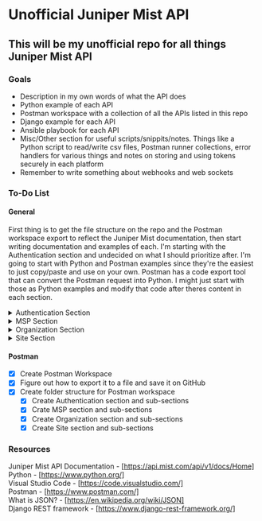 # Unofficial Juniper Mist API #

## This will be my unofficial repo for all things Juniper Mist API ##

### Goals ###

* Description in my own words of what the API does
* Python example of each API
* Postman workspace with a collection of all the APIs listed in this repo
* Django example for each API
* Ansible playbook for each API
* Misc/Other section for useful scripts/snippits/notes. Things like a Python script to read/write csv files, Postman runner collections, error handlers for various things and notes on storing and using tokens securely in each platform
* Remember to write something about webhooks and web sockets

### To-Do List ###

#### General ####

First thing is to get the file structure on the repo and the Postman workspace export to reflect the Juniper Mist documentation, then start writing documentation and examples of each. I'm starting with the Authentication section and undecided on what I should prioritize after. I'm going to start with Python and Postman examples since they're the easiest to just copy/paste and use on your own. Postman  has a code export tool that can convert the Postman request into Python. I might just start with those as Python examples and modify that code after theres content in each section.

<details>
<summary>Authentication Section</summary>

* [ ] API Token
  * [ ] Documentation
  * [ ] Postman Example
  * [ ] Python Example
  * [ ] Ansible Example
* [ ] Audit Logs
  * [ ] Documentation
  * [ ] Postman Example
  * [ ] Python Example
  * [ ] Ansible Example
* [ ] Integration
  * [ ] Documentation
  * [ ] Postman Example
  * [ ] Python Example
  * [ ] Ansible Example
* [ ] Leave
  * [ ] Documentation
  * [ ] Postman Example
  * [ ] Python Example
  * [ ] Ansible Example
* [ ] Login
  * [ ] Documentation
  * [ ] Postman Example
  * [ ] Python Example
  * [ ] Ansible Example
* [ ] Misc
  * [ ] Documentation
  * [ ] Postman Example
  * [ ] Python Example
  * [ ] Ansible Example
* [ ] Privileges
  * [ ] Documentation
  * [ ] Postman Example
  * [ ] Python Example
  * [ ] Ansible Example
* [ ] Register
  * [ ] Documentation
  * [ ] Postman Example
  * [ ] Python Example
  * [ ] Ansible Example

</details>

<details>
<summary>MSP Section</summary>

* [ ] Audit Logs
  * [ ] Documentation
  * [ ] Postman Example
  * [ ] Python Example
  * [ ] Ansible Example
* [ ] License
  * [ ] Documentation
  * [ ] Postman Example
  * [ ] Python Example
  * [ ] Ansible Example
* [ ] MSP Admins
  * [ ] Documentation
  * [ ] Postman Example
  * [ ] Python Example
  * [ ] Ansible Example
* [ ] MSP Insights
  * [ ] Documentation
  * [ ] Postman Example
  * [ ] Python Example
  * [ ] Ansible Example
* [ ] Org Group
  * [ ] Documentation
  * [ ] Postman Example
  * [ ] Python Example
  * [ ] Ansible Example

</details>

<details>
<summary>Organization Section</summary>

* [ ] Admins
  * [ ] Documentation
  * [ ] Postman Example
  * [ ] Python Example
  * [ ] Ansible Example
* [ ] AP Template
  * [ ] Documentation
  * [ ] Postman Example
  * [ ] Python Example
  * [ ] Ansible Example
* [ ] API Token
  * [ ] Documentation
  * [ ] Postman Example
  * [ ] Python Example
  * [ ] Ansible Example
* [ ] Audit Logs
  * [ ] Documentation
  * [ ] Postman Example
  * [ ] Python Example
  * [ ] Ansible Example
* [ ] Custom Roles
  * [ ] Documentation
  * [ ] Postman Example
  * [ ] Python Example
  * [ ] Ansible Example
* [ ] Device Profile
  * [ ] Documentation
  * [ ] Postman Example
  * [ ] Python Example
  * [ ] Ansible Example
* [ ] EVPN
  * [ ] Documentation
  * [ ] Postman Example
  * [ ] Python Example
  * [ ] Ansible Example
* [ ] Gateway Template
  * [ ] Documentation
  * [ ] Postman Example
  * [ ] Python Example
  * [ ] Ansible Example
* [ ] Installer APIs
  * [ ] Documentation
  * [ ] Postman Example
  * [ ] Python Example
  * [ ] Ansible Example
* [ ] Inventory
  * [ ] Documentation
  * [ ] Postman Example
  * [ ] Python Example
  * [ ] Ansible Example
* [ ] License
  * [ ] Documentation
  * [ ] Postman Example
  * [ ] Python Example
  * [ ] Ansible Example
* [ ] Map Import
  * [ ] Documentation
  * [ ] Postman Example
  * [ ] Python Example
  * [ ] Ansible Example
* [ ] Network Template
  * [ ] Documentation
  * [ ] Postman Example
  * [ ] Python Example
  * [ ] Ansible Example
* [ ] Networks
  * [ ] Documentation
  * [ ] Postman Example
  * [ ] Python Example
  * [ ] Ansible Example
* [ ] Org
  * [ ] Documentation
  * [ ] Postman Example
  * [ ] Python Example
  * [ ] Ansible Example
* [ ] Org Asset
  * [ ] Documentation
  * [ ] Postman Example
  * [ ] Python Example
  * [ ] Ansible Example
* [ ] Org Asset Filters
  * [ ] Documentation
  * [ ] Postman Example
  * [ ] Python Example
  * [ ] Ansible Example
* [ ] Org PSK
  * [ ] Documentation
  * [ ] Postman Example
  * [ ] Python Example
  * [ ] Ansible Example
* [ ] Org Report (Under development)
  * [ ] Documentation
  * [ ] Postman Example
  * [ ] Python Example
  * [ ] Ansible Example
* [ ] Org Setting
  * [ ] Documentation
  * [ ] Postman Example
  * [ ] Python Example
  * [ ] Ansible Example
* [ ] Org Stats
  * [ ] Documentation
  * [ ] Postman Example
  * [ ] Python Example
  * [ ] Ansible Example
* [ ] Org Webhooks
  * [ ] Documentation
  * [ ] Postman Example
  * [ ] Python Example
  * [ ] Ansible Example
* [ ] Org Wlan
  * [ ] Documentation
  * [ ] Postman Example
  * [ ] Python Example
  * [ ] Ansible Example
* [ ] Org Wxlan Rules
  * [ ] Documentation
  * [ ] Postman Example
  * [ ] Python Example
  * [ ] Ansible Example
* [ ] Org Wxlan Tags
  * [ ] Documentation
  * [ ] Postman Example
  * [ ] Python Example
  * [ ] Ansible Example
* [ ] Org Wxlan Tunnel
  * [ ] Documentation
  * [ ] Postman Example
  * [ ] Python Example
  * [ ] Ansible Example
* [ ] PSK Portal
  * [ ] Documentation
  * [ ] Postman Example
  * [ ] Python Example
  * [ ] Ansible Example
* [ ] RF Template
  * [ ] Documentation
  * [ ] Postman Example
  * [ ] Python Example
  * [ ] Ansible Example
* [ ] SDK Client
  * [ ] Documentation
  * [ ] Postman Example
  * [ ] Python Example
  * [ ] Ansible Example
* [ ] SDK Invite
  * [ ] Documentation
  * [ ] Postman Example
  * [ ] Python Example
  * [ ] Ansible Example
* [ ] SDK Template
  * [ ] Documentation
  * [ ] Postman Example
  * [ ] Python Example
  * [ ] Ansible Example
* [ ] Service Policies
  * [ ] Documentation
  * [ ] Postman Example
  * [ ] Python Example
  * [ ] Ansible Example
* [ ] Services
  * [ ] Documentation
  * [ ] Postman Example
  * [ ] Python Example
  * [ ] Ansible Example
* [ ] Site Groups
  * [ ] Documentation
  * [ ] Postman Example
  * [ ] Python Example
  * [ ] Ansible Example
* [ ] Template
  * [ ] Documentation
  * [ ] Postman Example
  * [ ] Python Example
  * [ ] Ansible Example
* [ ] Tickets
  * [ ] Documentation
  * [ ] Postman Example
  * [ ] Python Example
  * [ ] Ansible Example
* [ ] VPN
  * [ ] Documentation
  * [ ] Postman Example
  * [ ] Python Example
  * [ ] Ansible Example

</details>

<details>
<summary>Site Section</summary>

* [ ] Alarms
  * [ ] Documentation
  * [ ] Postman Example
  * [ ] Python Example
  * [ ] Ansible Example
* [ ] Asset Filters
  * [ ] Documentation
  * [ ] Postman Example
  * [ ] Python Example
  * [ ] Ansible Example
* [ ] Assets
  * [ ] Documentation
  * [ ] Postman Example
  * [ ] Python Example
  * [ ] Ansible Example
* [ ] Beacons
  * [ ] Documentation
  * [ ] Postman Example
  * [ ] Python Example
  * [ ] Ansible Example
* [ ] Client Stats
  * [ ] Documentation
  * [ ] Postman Example
  * [ ] Python Example
  * [ ] Ansible Example
* [ ] Const
  * [ ] Documentation
  * [ ] Postman Example
  * [ ] Python Example
  * [ ] Ansible Example
* [ ] Device
  * [ ] Documentation
  * [ ] Postman Example
  * [ ] Python Example
  * [ ] Ansible Example
* [ ] Device Stats
  * [ ] Documentation
  * [ ] Postman Example
  * [ ] Python Example
  * [ ] Ansible Example
* [ ] Discovered Switch Metrics Search
  * [ ] Documentation
  * [ ] Postman Example
  * [ ] Python Example
  * [ ] Ansible Example
* [ ] Discovered Switches
  * [ ] Documentation
  * [ ] Postman Example
  * [ ] Python Example
  * [ ] Ansible Example
* [ ] EVPN
  * [ ] Documentation
  * [ ] Postman Example
  * [ ] Python Example
  * [ ] Ansible Example
* [ ] HA Cluster
  * [ ] Documentation
  * [ ] Postman Example
  * [ ] Python Example
  * [ ] Ansible Example
* [ ] Insights
  * [ ] Documentation
  * [ ] Postman Example
  * [ ] Python Example
  * [ ] Ansible Example
* [ ] Location
  * [ ] Documentation
  * [ ] Postman Example
  * [ ] Python Example
  * [ ] Ansible Example
* [ ] Machine Learning
  * [ ] Documentation
  * [ ] Postman Example
  * [ ] Python Example
  * [ ] Ansible Example
* [ ] Map
  * [ ] Documentation
  * [ ] Postman Example
  * [ ] Python Example
  * [ ] Ansible Example
* [ ] Packet Capture
  * [ ] Documentation
  * [ ] Postman Example
  * [ ] Python Example
  * [ ] Ansible Example
* [ ] PSK
  * [ ] Documentation
  * [ ] Postman Example
  * [ ] Python Example
  * [ ] Ansible Example
* [ ] Report (under development)
  * [ ] Documentation
  * [ ] Postman Example
  * [ ] Python Example
  * [ ] Ansible Example
* [ ] RF Glass
  * [ ] Documentation
  * [ ] Postman Example
  * [ ] Python Example
  * [ ] Ansible Example
* [ ] RF Glass Recording
  * [ ] Documentation
  * [ ] Postman Example
  * [ ] Python Example
  * [ ] Ansible Example
* [ ] Rogue Detection and Mitigation
  * [ ] Documentation
  * [ ] Postman Example
  * [ ] Python Example
  * [ ] Ansible Example
* [ ] RRM
  * [ ] Documentation
  * [ ] Postman Example
  * [ ] Python Example
  * [ ] Ansible Example
* [ ] RSSI Zone
  * [ ] Documentation
  * [ ] Postman Example
  * [ ] Python Example
  * [ ] Ansible Example
* [ ] Site
  * [ ] Documentation
  * [ ] Postman Example
  * [ ] Python Example
  * [ ] Ansible Example
* [ ] Site 128T (SSR)
  * [ ] Documentation
  * [ ] Postman Example
  * [ ] Python Example
  * [ ] Ansible Example
* [ ] Site MxEdge
  * [ ] Documentation
  * [ ] Postman Example
  * [ ] Python Example
  * [ ] Ansible Example
* [ ] Site Setting
  * [ ] Documentation
  * [ ] Postman Example
  * [ ] Python Example
  * [ ] Ansible Example
* [ ] Subscriptions
  * [ ] Documentation
  * [ ] Postman Example
  * [ ] Python Example
  * [ ] Ansible Example
* [ ] Unconnected Client Location
  * [ ] Documentation
  * [ ] Postman Example
  * [ ] Python Example
  * [ ] Ansible Example
* [ ] Virtual Beacons
  * [ ] Documentation
  * [ ] Postman Example
  * [ ] Python Example
  * [ ] Ansible Example
* [ ] Virtual Chassis
  * [ ] Documentation
  * [ ] Postman Example
  * [ ] Python Example
  * [ ] Ansible Example
* [ ] Webhooks
  * [ ] Documentation
  * [ ] Postman Example
  * [ ] Python Example
  * [ ] Ansible Example
* [ ] WXLAN
  * [ ] Documentation
  * [ ] Postman Example
  * [ ] Python Example
  * [ ] Ansible Example
* [ ] Zone
  * [ ] Documentation
  * [ ] Postman Example
  * [ ] Python Example
  * [ ] Ansible Example
* [ ] Zone Stats
  * [ ] Documentation
  * [ ] Postman Example
  * [ ] Python Example
  * [ ] Ansible Example
  
</details>

#### Postman ####

* [x] Create Postman Workspace
* [x] Figure out how to export it to a file and save it on GitHub
* [x] Create folder structure for Postman workspace
  * [x] Create Authentication section and sub-sections
  * [x] Crate MSP section and sub-sections
  * [x] Create Organization section and sub-sections
  * [x] Create Site section and sub-sections

### Resources ###

Juniper Mist API Documentation - [https://api.mist.com/api/v1/docs/Home]  
Python - [https://www.python.org/]  
Visual Studio Code - [https://code.visualstudio.com/]  
Postman - [https://www.postman.com/]  
What is JSON? - [https://en.wikipedia.org/wiki/JSON]  
Django REST framework - [https://www.django-rest-framework.org/]  
